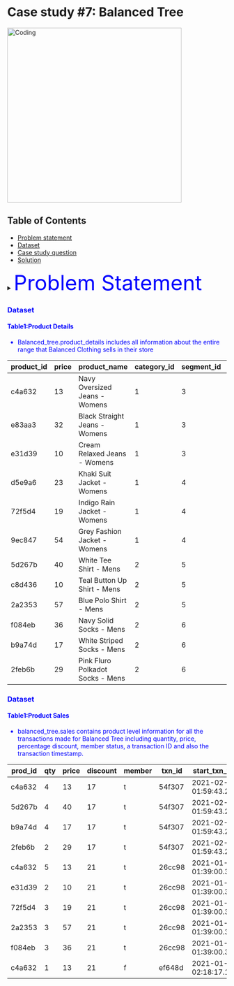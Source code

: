 
# Case study #7: Balanced Tree
<img align="center" alt="Coding" width="400" src="https://github.com/Megzu07/8-Week-SQL-Challenge/assets/109617407/b276ba00-b950-456c-831c-582b5479f5af">

## Table of Contents

- [Problem statement](#introduction)
- [Dataset](#introduction)
- [Case study question](#introduction)
- [Solution](#introduction)

<details>
<summary><font color="blue"><font size ="10">Problem Statement</font></summary>
<p style="font-size: 8px;">   
  
 Balanced Tree Clothing Company prides itself on providing an optimized range of clothing and lifestyle wear for the modern adventurer!
Danny, the CEO of this trendy fashion company has asked you to assist the team’s merchandising teams analyse their sales performance and generate a basic financial report to share with the wider business. 
</p>
</details>

### Dataset
#### Table1:Product Details

- Balanced_tree.product_details includes all information about the entire range that Balanced Clothing sells in their store

| product_id | price | product_name                   | category_id | segment_id | style_id | category_name | segment_name | style_name        |
|------------|-------|--------------------------------|-------------|------------|----------|---------------|--------------|------------------|
| c4a632     | 13    | Navy Oversized Jeans - Womens  | 1           | 3          | 7        | Womens        | Jeans        | Navy Oversized    |
| e83aa3     | 32    | Black Straight Jeans - Womens | 1           | 3          | 8        | Womens        | Jeans        | Black Straight    |
| e31d39     | 10    | Cream Relaxed Jeans - Womens  | 1           | 3          | 9        | Womens        | Jeans        | Cream Relaxed    |
| d5e9a6     | 23    | Khaki Suit Jacket - Womens    | 1           | 4          | 10       | Womens        | Jacket       | Khaki Suit       |
| 72f5d4     | 19    | Indigo Rain Jacket - Womens   | 1           | 4          | 11       | Womens        | Jacket       | Indigo Rain      |
| 9ec847     | 54    | Grey Fashion Jacket - Womens  | 1           | 4          | 12       | Womens        | Jacket       | Grey Fashion      |
| 5d267b     | 40    | White Tee Shirt - Mens        | 2           | 5          | 13       | Mens          | Shirt        | White Tee         |
| c8d436     | 10    | Teal Button Up Shirt - Mens   | 2           | 5          | 14       | Mens          | Shirt        | Teal Button Up    |
| 2a2353     | 57    | Blue Polo Shirt - Mens        | 2           | 5          | 15       | Mens          | Shirt        | Blue Polo         |
| f084eb     | 36    | Navy Solid Socks - Mens       | 2           | 6          | 16       | Mens          | Socks        | Navy Solid        |
| b9a74d     | 17    | White Striped Socks - Mens    | 2           | 6          | 17       | Mens          | Socks        | White Striped     |
| 2feb6b     | 29    | Pink Fluro Polkadot Socks - Mens | 2        | 6          | 18       | Mens          | Socks        | Pink Fluro Polkadot |

### Dataset
#### Table1:Product Sales 

- balanced_tree.sales contains product level information for all the transactions made for Balanced Tree including quantity, price, percentage discount, member status, a transaction ID and also the transaction timestamp.

| prod_id | qty | price | discount | member | txn_id | start_txn_time        |
|---------|-----|-------|----------|--------|-------|-----------------------|
| c4a632  | 4   | 13    | 17       | t      | 54f307 | 2021-02-13 01:59:43.296 |
| 5d267b  | 4   | 40    | 17       | t      | 54f307 | 2021-02-13 01:59:43.296 |
| b9a74d  | 4   | 17    | 17       | t      | 54f307 | 2021-02-13 01:59:43.296 |
| 2feb6b  | 2   | 29    | 17       | t      | 54f307 | 2021-02-13 01:59:43.296 |
| c4a632  | 5   | 13    | 21       | t      | 26cc98 | 2021-01-19 01:39:00.3456 |
| e31d39  | 2   | 10    | 21       | t      | 26cc98 | 2021-01-19 01:39:00.3456 |
| 72f5d4  | 3   | 19    | 21       | t      | 26cc98 | 2021-01-19 01:39:00.3456 |
| 2a2353  | 3   | 57    | 21       | t      | 26cc98 | 2021-01-19 01:39:00.3456 |
| f084eb  | 3   | 36    | 21       | t      | 26cc98 | 2021-01-19 01:39:00.3456 |
| c4a632  | 1   | 13    | 21       | f      | ef648d | 2021-01-27 02:18:17.1648 |
  
